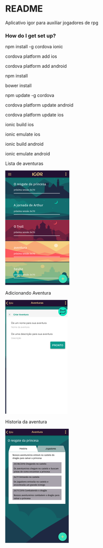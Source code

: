 # README #

Aplicativo igor para auxiliar jogadores de rpg

### How do I get set up? ###
npm install -g cordova ionic

cordova platform add ios

cordova platform add android

npm install

bower install

npm update -g cordova

cordova platform update android

cordova platform update ios

ionic build ios

ionic emulate ios

ionic build android

ionic emulate android

Lista de aventuras

![alt text](https://raw.githubusercontent.com/vzaffalon/IgorAppIonic/master/image1.png)

Adicionando Aventura

![alt text](https://raw.githubusercontent.com/vzaffalon/IgorAppIonic/master/image2.png)

Historia da aventura

![alt text](https://raw.githubusercontent.com/vzaffalon/IgorAppIonic/master/image3.png)
